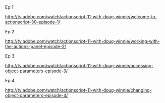 Ep 1

http://tv.adobe.com/watch/actionscript-11-with-doug-winnie/welcome-to-actionscript-30-episode-1/

Ep 2

http://tv.adobe.com/watch/actionscript-11-with-doug-winnie/working-with-the-actions-panel-episode-2/

Ep 3

http://tv.adobe.com/watch/actionscript-11-with-doug-winnie/accessing-object-parameters-episode-3/

Ep 4

http://tv.adobe.com/watch/actionscript-11-with-doug-winnie/changing-object-parameters-episode-4/